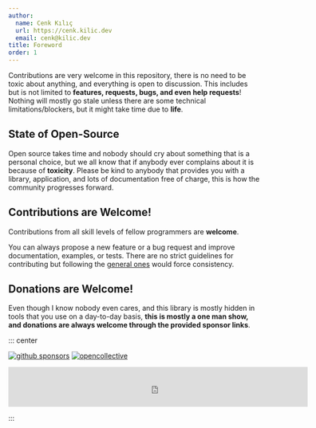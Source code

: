 ```yaml
---
author:
  name: Cenk Kılıç
  url: https://cenk.kilic.dev
  email: cenk@kilic.dev
title: Foreword
order: 1
---
```


Contributions are very welcome in this repository, there is no need to be toxic about anything, and everything is open to discussion. This includes but is not limited to **features, requests, bugs, and even help requests**! Nothing will mostly go stale unless there are some technical limitations/blockers, but it might take time due to **life**.

<!-- more -->

## State of Open-Source

Open source takes time and nobody should cry about something that is a personal choice, but we all know that if anybody ever complains about it is because of **toxicity**. Please be kind to anybody that provides you with a library, application, and lots of documentation free of charge, this is how the community progresses forward.

## Contributions are Welcome!

Contributions from all skill levels of fellow programmers are **welcome**.

You can always propose a new feature or a bug request and improve documentation, examples, or tests. There are no strict guidelines for contributing but following the [general ones](/repository/contributions.html) would force consistency.

## Donations are Welcome!

Even though I know nobody even cares, and this library is mostly hidden in tools that you use on a day-to-day basis, **this is mostly a one man show, and donations are always welcome through the provided sponsor links**.

::: center

[![github sponsors](https://img.shields.io/github/sponsors/cenk1cenk2?label=github%20sponsors&style=flat-square&logo=github)](https://github.com/sponsors/cenk1cenk2) [![opencollective](https://img.shields.io/opencollective/sponsors/listr2?label=open%20collective&logo=opencollective)](https://opencollective.com/listr2)

<iframe src="https://github.com/sponsors/cenk1cenk2/card" title="Sponsor cenk1cenk2" height="80" width="600" style="border: 0;"></iframe>

:::
